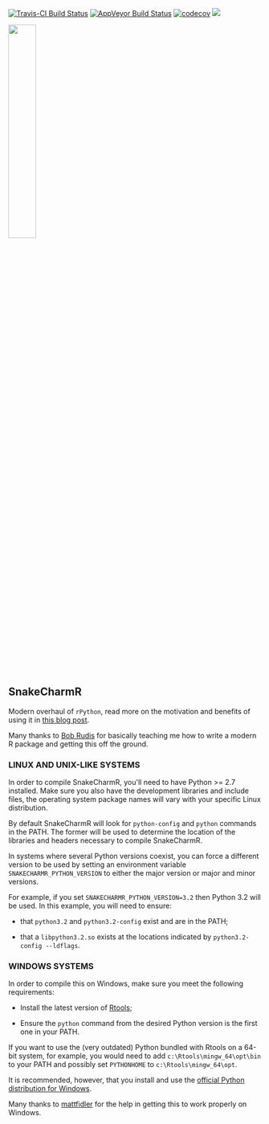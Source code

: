 
<!-- README.md is generated from README.Rmd. Please edit that file -->
[![Travis-CI Build Status](https://travis-ci.org/asieira/SnakeCharmR.svg?branch=master)](https://travis-ci.org/asieira/SnakeCharmR) [![AppVeyor Build Status](https://ci.appveyor.com/api/projects/status/github/asieira/SnakeCharmR?branch=master&svg=true)](https://ci.appveyor.com/project/asieira/SnakeCharmR) [![codecov](https://codecov.io/gh/asieira/SnakeCharmR/branch/master/graph/badge.svg)](https://codecov.io/gh/asieira/SnakeCharmR) [![](https://cranlogs.r-pkg.org/badges/grand-total/SnakeCharmR)](https://cran.rstudio.com/web/packages/SnakeCharmR/index.html)

<img src="tools/snaker.jpg" width="33%"/>

SnakeCharmR
-----------

Modern overhaul of `rPython`, read more on the motivation and benefits of using it in [this blog post](https://asieira.github.io/introducing-snakecharmr.html).

Many thanks to [Bob Rudis](https://github.com/hrbrmstr) for basically teaching me how to write a modern R package and getting this off the ground.

### LINUX AND UNIX-LIKE SYSTEMS

In order to compile SnakeCharmR, you'll need to have Python &gt;= 2.7 installed. Make sure you also have the development libraries and include files, the operating system package names will vary with your specific Linux distribution.

By default SnakeCharmR will look for `python-config` and `python` commands in the PATH. The former will be used to determine the location of the libraries and headers necessary to compile SnakeCharmR.

In systems where several Python versions coexist, you can force a different version to be used by setting an environment variable `SNAKECHARMR_PYTHON_VERSION` to either the major version or major and minor versions.

For example, if you set `SNAKECHARMR_PYTHON_VERSION=3.2` then Python 3.2 will be used. In this example, you will need to ensure:

-   that `python3.2` and `python3.2-config` exist and are in the PATH;

-   that a `libpython3.2.so` exists at the locations indicated by `python3.2-config --ldflags`.

### WINDOWS SYSTEMS

In order to compile this on Windows, make sure you meet the following requirements:

-   Install the latest version of [Rtools](https://cran.r-project.org/bin/windows/Rtools/);

-   Ensure the `python` command from the desired Python version is the first one in your PATH.

If you want to use the (very outdated) Python bundled with Rtools on a 64-bit system, for example, you would need to add `c:\Rtools\mingw_64\opt\bin` to your PATH and possibly set `PYTHONHOME` to `c:\Rtools\mingw_64\opt`.

It is recommended, however, that you install and use the [official Python distribution for Windows](https://www.python.org/downloads/windows/).

Many thanks to [mattfidler](https://github.com/mattfidler) for the help in getting this to work properly on Windows.
